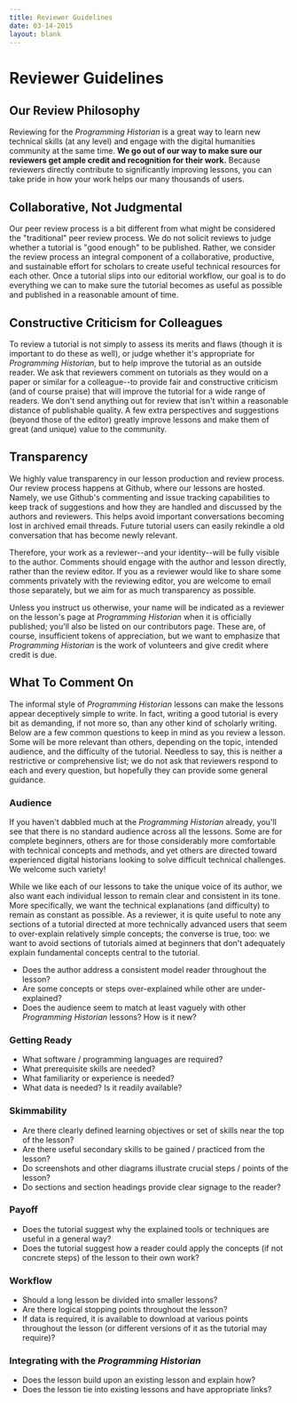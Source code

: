 ```yaml
---
title: Reviewer Guidelines
date: 03-14-2015
layout: blank
---
```


# Reviewer Guidelines

## Our Review Philosophy
Reviewing for the _Programming Historian_ is a great way to learn new technical skills (at any level) and engage with the digital humanities community at the same time. **We go out of our way to make sure our reviewers get ample credit and recognition for their work.** Because reviewers directly contribute to significantly improving lessons, you can take pride in how your work helps our many thousands of users.

## Collaborative, Not Judgmental
Our peer review process is a bit different from what might be considered the "traditional" peer review process. We do not solicit reviews to judge whether a tutorial is "good enough" to be published. Rather, we consider the review process an integral component of a collaborative, productive, and sustainable effort for scholars to create useful technical resources for each other. Once a tutorial slips into our editorial workflow, our goal is to do everything we can to make sure the tutorial becomes as useful as possible and published in a reasonable amount of time.

## Constructive Criticism for Colleagues
To review a tutorial is not simply to assess its merits and flaws (though it is important to do these as well), or judge whether it's appropriate for _Programming Historian_, but to help improve the tutorial as an outside reader. We ask that reviewers comment on tutorials as they would on a paper or similar for a colleague--to provide fair and constructive criticism (and of course praise) that will improve the tutorial for a wide range of readers. We don't send anything out for review that isn't within a reasonable distance of publishable quality. A few extra perspectives and suggestions (beyond those of the editor) greatly improve lessons and make them of great (and unique) value to the community.

## Transparency
We highly value transparency in our lesson production and review process. Our review process happens at Github, where our lessons are hosted. Namely, we use Github's commenting and issue tracking capabilities to keep track of suggestions and how they are handled and discussed by the authors and reviewers. This helps avoid important conversations becoming lost in archived email threads. Future tutorial users can easily rekindle a old conversation that has become newly relevant.

Therefore, your work as a reviewer--and your identity--will be fully visible to the author. Comments should engage with the author and lesson directly, rather than the review editor. If you as a reviewer would like to share some comments privately with the reviewing editor, you are welcome to email those separately, but we aim for as much transparency as possible. 

Unless you instruct us otherwise, your name will be indicated as a reviewer on the lesson's page at _Programming Historian_ when it is officially published; you'll also be listed on our contributors page. These are, of course, insufficient tokens of appreciation, but we want to emphasize that _Programming Historian_ is the work of volunteers and give credit where credit is due.

## What To Comment On
The informal style of _Programming Historian_ lessons can make the lessons appear deceptively simple to write. In fact, writing a good tutorial is every bit as demanding, if not more so, than any other kind of scholarly writing. Below are a few common questions to keep in mind as you review a lesson. Some will be more relevant than others, depending on the topic, intended audience, and the difficulty of the tutorial. Needless to say, this is neither a restrictive or comprehensive list; we do not ask that reviewers respond to each and every question, but hopefully they can provide some general guidance.

### Audience
If you haven't dabbled much at the _Programming Historian_ already, you'll see that there is no standard audience across all the lessons. Some are for complete beginners, others are for those considerably more comfortable with technical concepts and methods, and yet others are directed toward experienced digital historians looking to solve difficult technical challenges. We welcome such variety!

While we like each of our lessons to take the unique voice of its author, we also want each individual lesson to remain clear and consistent in its tone. More specifically, we want the technical explanations (and difficulty) to remain as constant as possible. As a reviewer, it is quite useful to note any sections of a tutorial directed at more technically advanced users that seem to over-explain relatively simple concepts; the converse is true, too: we want to avoid sections of tutorials aimed at beginners that don't adequately explain fundamental concepts central to the tutorial.

- Does the author address a consistent model reader throughout the lesson? 
- Are some concepts or steps over-explained while other are under-explained?
- Does the audience seem to match at least vaguely with other _Programming Historian_ lessons? How is it new?

### Getting Ready
- What software / programming languages are required?
- What prerequisite skills are needed?
- What familiarity or experience is needed?
- What data is needed? Is it readily available?

### Skimmability
- Are there clearly defined learning objectives or set of skills near the top of the lesson?
- Are there useful secondary skills to be gained / practiced from the lesson?
- Do screenshots and other diagrams illustrate crucial steps / points of the lesson?
- Do sections and section headings provide clear signage to the reader?

### Payoff
- Does the tutorial suggest why the explained tools or techniques are useful in a general way?
- Does the tutorial suggest how a reader could apply the concepts (if not concrete steps) of the lesson to their own work?

### Workflow
- Should a long lesson be divided into smaller lessons?
- Are there logical stopping points throughout the lesson?
- If data is required, it is available to download at various points throughout the lesson (or different versions of it as the tutorial may require)?

### Integrating with the _Programming Historian_
- Does the lesson build upon an existing lesson and explain how? 
- Does the lesson tie into existing lessons and have appropriate links?
